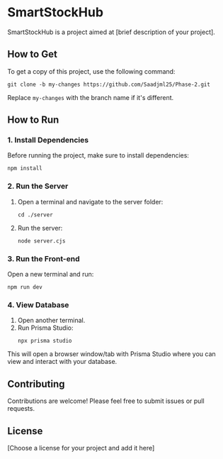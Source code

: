 <!DOCTYPE html>
<html lang="en">
<head>
    <meta charset="UTF-8">
    <meta name="viewport" content="width=device-width, initial-scale=1.0">
    <title>SmartStockHub</title>
</head>
<body>

<h1>SmartStockHub</h1>

<p>SmartStockHub is a project aimed at [brief description of your project].</p>

<h2>How to Get</h2>

<p>To get a copy of this project, use the following command:</p>

<pre><code>git clone -b my-changes https://github.com/Saadjml25/Phase-2.git</code></pre>

<p>Replace <code>my-changes</code> with the branch name if it's different.</p>

<h2>How to Run</h2>

<h3>1. Install Dependencies</h3>

<p>Before running the project, make sure to install dependencies:</p>

<pre><code>npm install</code></pre>

<h3>2. Run the Server</h3>

<ol>
    <li>Open a terminal and navigate to the server folder:</li>
    <pre><code>cd ./server</code></pre>
    <li>Run the server:</li>
    <pre><code>node server.cjs</code></pre>
</ol>

<h3>3. Run the Front-end</h3>

<p>Open a new terminal and run:</p>

<pre><code>npm run dev</code></pre>

<h3>4. View Database</h3>

<ol>
    <li>Open another terminal.</li>
    <li>Run Prisma Studio:</li>
    <pre><code>npx prisma studio</code></pre>
</ol>

<p>This will open a browser window/tab with Prisma Studio where you can view and interact with your database.</p>

<h2>Contributing</h2>

<p>Contributions are welcome! Please feel free to submit issues or pull requests.</p>

<h2>License</h2>

<p>[Choose a license for your project and add it here]</p>

</body>
</html>
